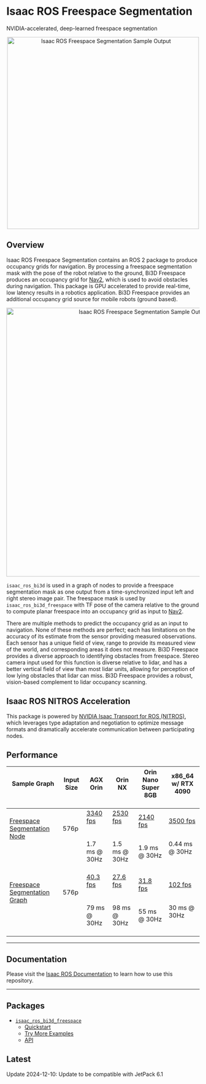 # Isaac ROS Freespace Segmentation

NVIDIA-accelerated, deep-learned freespace segmentation

<div align="center"><a class="reference internal image-reference" href="https://media.githubusercontent.com/media/NVIDIA-ISAAC-ROS/.github/main/resources/isaac_ros_docs/repositories_and_packages/isaac_ros_freespace_segmentation/isaac_ros_bi3d_real_opt.gif/"><img alt="Isaac ROS Freespace Segmentation Sample Output" src="https://media.githubusercontent.com/media/NVIDIA-ISAAC-ROS/.github/main/resources/isaac_ros_docs/repositories_and_packages/isaac_ros_freespace_segmentation/isaac_ros_bi3d_real_opt.gif/" width="500px"/></a></div>

## Overview

Isaac ROS Freespace Segmentation contains an ROS 2 package to produce
occupancy grids for navigation. By processing a freespace segmentation
mask with the pose of the robot relative to the ground, Bi3D Freespace
produces an occupancy grid for
[Nav2](https://github.com/ros-planning/navigation2), which is used to
avoid obstacles during navigation. This package is GPU accelerated to
provide real-time, low latency results in a robotics application. Bi3D
Freespace provides an additional occupancy grid source for mobile robots
(ground based).

<div align="center"><a class="reference internal image-reference" href="https://media.githubusercontent.com/media/NVIDIA-ISAAC-ROS/.github/main/resources/isaac_ros_docs/repositories_and_packages/isaac_ros_freespace_segmentation/isaac_ros_freespace_segmentation_nodegraph.png/"><img alt="Isaac ROS Freespace Segmentation Sample Output" src="https://media.githubusercontent.com/media/NVIDIA-ISAAC-ROS/.github/main/resources/isaac_ros_docs/repositories_and_packages/isaac_ros_freespace_segmentation/isaac_ros_freespace_segmentation_nodegraph.png/" width="700px"/></a></div>

`isaac_ros_bi3d` is used in a graph of nodes to provide a freespace
segmentation mask as one output from a time-synchronized input left and
right stereo image pair. The freespace mask is used by
`isaac_ros_bi3d_freespace` with TF pose of the camera relative to the
ground to compute planar freespace into an occupancy grid as input to
[Nav2](https://github.com/ros-planning/navigation2).

There are multiple methods to predict the occupancy grid as an input to
navigation. None of these methods are perfect; each has limitations on
the accuracy of its estimate from the sensor providing measured
observations. Each sensor has a unique field of view, range to provide
its measured view of the world, and corresponding areas it does not
measure. Bi3D Freespace provides a diverse approach to
identifying obstacles from freespace. Stereo camera input used for this
function is diverse relative to lidar, and has a better vertical field
of view than most lidar units, allowing for perception of low lying
obstacles that lidar can miss. Bi3D Freespace provides a
robust, vision-based complement to lidar occupancy scanning.

## Isaac ROS NITROS Acceleration

This package is powered by [NVIDIA Isaac Transport for ROS (NITROS)](https://developer.nvidia.com/blog/improve-perception-performance-for-ros-2-applications-with-nvidia-isaac-transport-for-ros/), which leverages type adaptation and negotiation to optimize message formats and dramatically accelerate communication between participating nodes.

## Performance

| Sample Graph<br/><br/>                                                                                                                                                                                 | Input Size<br/><br/>     | AGX Orin<br/><br/>                                                                                                                                               | Orin NX<br/><br/>                                                                                                                                               | Orin Nano Super 8GB<br/><br/>                                                                                                                                     | x86_64 w/ RTX 4090<br/><br/>                                                                                                                                      |
|--------------------------------------------------------------------------------------------------------------------------------------------------------------------------------------------------------|--------------------------|------------------------------------------------------------------------------------------------------------------------------------------------------------------|-----------------------------------------------------------------------------------------------------------------------------------------------------------------|-------------------------------------------------------------------------------------------------------------------------------------------------------------------|-------------------------------------------------------------------------------------------------------------------------------------------------------------------|
| [Freespace Segmentation Node](https://github.com/NVIDIA-ISAAC-ROS/isaac_ros_benchmark/blob/main/benchmarks/isaac_ros_bi3d_freespace_benchmark/scripts/isaac_ros_bi3d_fs_node.py)<br/><br/><br/><br/>   | 576p<br/><br/><br/><br/> | [3340 fps](https://github.com/NVIDIA-ISAAC-ROS/isaac_ros_benchmark/blob/main/results/isaac_ros_bi3d_fs_node-agx_orin.json)<br/><br/><br/>1.7 ms @ 30Hz<br/><br/> | [2530 fps](https://github.com/NVIDIA-ISAAC-ROS/isaac_ros_benchmark/blob/main/results/isaac_ros_bi3d_fs_node-orin_nx.json)<br/><br/><br/>1.5 ms @ 30Hz<br/><br/> | [2140 fps](https://github.com/NVIDIA-ISAAC-ROS/isaac_ros_benchmark/blob/main/results/isaac_ros_bi3d_fs_node-orin_nano.json)<br/><br/><br/>1.9 ms @ 30Hz<br/><br/> | [3500 fps](https://github.com/NVIDIA-ISAAC-ROS/isaac_ros_benchmark/blob/main/results/isaac_ros_bi3d_fs_node-x86-4090.json)<br/><br/><br/>0.44 ms @ 30Hz<br/><br/> |
| [Freespace Segmentation Graph](https://github.com/NVIDIA-ISAAC-ROS/isaac_ros_benchmark/blob/main/benchmarks/isaac_ros_bi3d_freespace_benchmark/scripts/isaac_ros_bi3d_fs_graph.py)<br/><br/><br/><br/> | 576p<br/><br/><br/><br/> | [40.3 fps](https://github.com/NVIDIA-ISAAC-ROS/isaac_ros_benchmark/blob/main/results/isaac_ros_bi3d_fs_graph-agx_orin.json)<br/><br/><br/>79 ms @ 30Hz<br/><br/> | [27.6 fps](https://github.com/NVIDIA-ISAAC-ROS/isaac_ros_benchmark/blob/main/results/isaac_ros_bi3d_fs_graph-orin_nx.json)<br/><br/><br/>98 ms @ 30Hz<br/><br/> | [31.8 fps](https://github.com/NVIDIA-ISAAC-ROS/isaac_ros_benchmark/blob/main/results/isaac_ros_bi3d_fs_graph-orin_nano.json)<br/><br/><br/>55 ms @ 30Hz<br/><br/> | [102 fps](https://github.com/NVIDIA-ISAAC-ROS/isaac_ros_benchmark/blob/main/results/isaac_ros_bi3d_fs_graph-x86-4090.json)<br/><br/><br/>30 ms @ 30Hz<br/><br/>   |

---

## Documentation

Please visit the [Isaac ROS Documentation](https://nvidia-isaac-ros.github.io/repositories_and_packages/isaac_ros_freespace_segmentation/index.html) to learn how to use this repository.

---

## Packages

* [`isaac_ros_bi3d_freespace`](https://nvidia-isaac-ros.github.io/repositories_and_packages/isaac_ros_freespace_segmentation/isaac_ros_bi3d_freespace/index.html)
  * [Quickstart](https://nvidia-isaac-ros.github.io/repositories_and_packages/isaac_ros_freespace_segmentation/isaac_ros_bi3d_freespace/index.html#quickstart)
  * [Try More Examples](https://nvidia-isaac-ros.github.io/repositories_and_packages/isaac_ros_freespace_segmentation/isaac_ros_bi3d_freespace/index.html#try-more-examples)
  * [API](https://nvidia-isaac-ros.github.io/repositories_and_packages/isaac_ros_freespace_segmentation/isaac_ros_bi3d_freespace/index.html#api)

## Latest

Update 2024-12-10: Update to be compatible with JetPack 6.1
